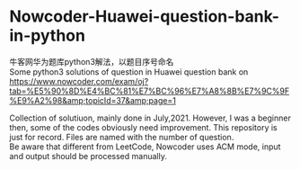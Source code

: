 # Nowcoder-Huawei-question-bank-in-python
牛客网华为题库python3解法，以题目序号命名  
Some python3 solutions of question in Huawei question bank on https://www.nowcoder.com/exam/oj?tab=%E5%90%8D%E4%BC%81%E7%BC%96%E7%A8%8B%E7%9C%9F%E9%A2%98&amp;topicId=37&amp;page=1
  
Collection of solutiuon, mainly done in July,2021. 
However, I was a beginner then, some of the codes obviously need improvement. This repository is just for record.
Files are named with the number of question.   
Be aware that different from LeetCode, Nowcoder uses ACM mode, input and output should be processed manually.
